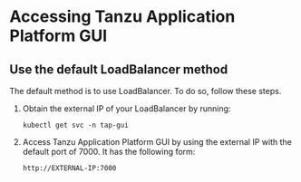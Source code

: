 # Accessing Tanzu Application Platform GUI

## <a id="lb-method"></a> Use the default LoadBalancer method

The default method is to use LoadBalancer. To do so, follow these steps.

1. Obtain the external IP of your LoadBalancer by running:

    ```
    kubectl get svc -n tap-gui
    ```

1. Access Tanzu Application Platform GUI by using the external IP with the default port of 7000.
It has the following form:

    ```
    http://EXTERNAL-IP:7000
    ```
